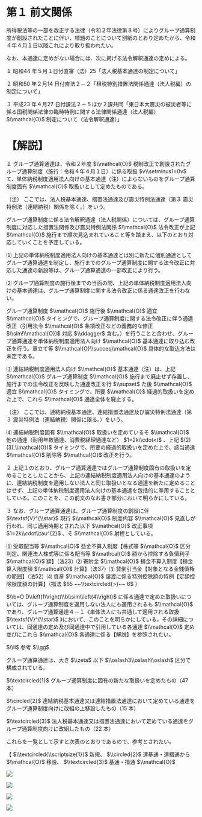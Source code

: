 # 第１ 前文関係

所得税法等の一部を改正する法律（令和２年法律第８号）によりグループ通算制度が創設されたことに伴い、標題のことについて別紙のとおり定めたから、令和４年４月１日以降これにより取り扱われたい。

なお、本通達に定めがない場合には、次に掲げる法令解釈通達の定めによる。

１ 昭和44 年５月１日付直審（法）25「法人税基本通達の制定について」

２ 昭和50 年２月14 日付直法２－２「租税特別措置法関係通達（法人税編）の制定について」

３ 平成23 年４月27 日付課法２－５ほか２課共同「東日本大震災の被災者等に係る国税関係法律の臨時特例に関する法律関係通達（法人税編） $\\mathcal{O}$ 制定について（法令解釈通達）」

# 【解説】

１ グループ通算通達は、令和２年度 $\\mathcal{O}$ 税制改正で創設されたグループ通算制度（施行：令和４年４月１日）に係る取扱 $v\\setminus1=0v$ て、単体納税制度適用法人向けの基本通達（注）によらないものをグループ通算制度固有 $\\mathcal{O}$ 取扱いとして定めたものである。

（注） ここでは、法人税基本通達、措置法通達及び震災特例法通達（第３ 震災特例法（連結納税）関係を除く。）をいう。

グループ通算制度に係る法令解釈通達（法人税関係）については、グループ通算制度に対応した措置法関係及び震災特例法関係 $\\mathcal{O}$ 法令改正が上記 $\\mathcal{O}$ 施行まで順次見込まれていること等を踏まえ、以下のとおり対応していくことを予定している。

⑴ 上記の単体納税制度適用法人向けの基本通達とは別に新たに個別通達としてグループ通算通達を制定し、施行までのグループ通算制度に関する法令改正に対応した通達の新設等は、グループ通算通達の一部改正により行う。

⑵ グループ通算制度の施行後までの当面の間、上記の単体納税制度適用法人向けの基本通達は、グループ通算制度に関する法令改正に係る通達改正を行わない。

グループ通算制度 $\\mathcal{O}$ 施行後 $\\mathcal{O}$ 適宜 $\\mathcal{O}$ タイミングで、グループ通算制度に関する法令改正に伴う通達改正（引用法令 $\\mathcal{O}$ 条項改正などの義務的な修正 $\\sim!\\mathcal{O})$ 対応 $\\ddagger$ 含む。）を行うことと合わせ、グループ通算通達を単体納税制度適用法人向け $\\mathcal{O}$ 基本通達に取り込む改正を行う。章立て等 $\\mathcal{O}\\succeq\\mathcal{O}$ 具体的な取込方法は未定である。

⑶ 連結納税制度適用法人向け $\\mathcal{O}$ 基本通達（注）は、上記 $\\mathcal{O}$ グループ通算制度 $\\mathcal{O}$ 施行まで廃止せず存置し、施行までの法令改正を反映した通達改正を行 $\\supset$ た後 $\\mathcal{O}$ 適宜 $\\mathcal{O}$ タイミングで、所要 $\\mathcal{O}$ 経過的取扱いを定めた上で、これら $\\mathcal{O}$ 通達全体を廃止する。

（注） ここでは、連結納税基本通達、連結措置法通達及び震災特例法通達（第３ 震災特例法（連結納税）関係に限る。）をいう。

⑷ 連結納税制度固有 $\\mathcal{O}$ 取扱いを定めているそ $\\mathcal{O}$ 他の通達（耐用年数通達、消費税経理通達など） $1=2k\\cdot<t$ 、上記 $(2)(3),\\mathcal{O})$ タイミングで、所要の経過的取扱いを定めた上で、該当通達 $\\mathcal{O}$ 削除等 $\\mathcal{O}$ 改正を行う。

２ 上記１のとおり、グループ通算通達ではグループ通算制度固有の取扱いを定めることとしたことから、上記の連結納税制度適用法人向けの基本通達のように、連結納税制度を適用しない法人と同じ取扱いとなる通達を新たに定めることはせず、上記の単体納税制度適用法人向けの基本通達を包括的に準用することとしている。このことを、この前文のなお書き部分において明らかにしている。

３ なお、グループ通算通達は、グループ通算制度の創設に伴 $\\textsf{V}^{\\star}$ 現行 $\\mathcal{O}$ 制度内容 $\\mathcal{O}$ 見直しが行われ、同じ適用時期とされた以下 $\\mathcal{O}$ 改正事項 $1=2k\\cdot\\tau^{2}$ 、そ $\\mathcal{O}$ 射程としている。

⑴ 受取配当等 $\\mathcal{O}$ 益金不算入制度【株式等 $\\mathcal{O}$ 区分判定、関連法人株式等に係る配当等 $\\mathcal{O}$ 額から控除する負債利子 $\\mathcal{O}$ 額】（法23）⑵ 寄附金 $\\mathcal{O}$ 損金不算入制度【損金算入限度額 $\\mathcal{O}$ 計算】（法37）⑶ 貸倒引当金【対象となる金銭債権の範囲】（法52）⑷ 資産 $\\mathcal{O}$ 譲渡に係る特別控除額の特例【定額控除限度額の計算】（措法 $65 ~~\\textcircled{>}~~ 6$ ）

$\\b=O D\\left(1\\right)\\b\\sim\\left(4\\right)$ に係る通達で定めた取扱いについては、グループ通算制度を適用しない法人にも適用されるも $\\mathcal{O}$ であり、グループ通算通達４－１《単体法人にも共通して適用される取扱 $\\textsf{V}^{\\star}$ 》において、このことを明らかにしている。その詳細については、同通達の定め及び同通達中で引用している各通達 $\\mathcal{O}$ 定め並びにこれら $\\mathcal{O}$ 各通達に係る【解説】を参照されたい。

$\\ll$ 参考 $\\gg$

グループ通算通達は、大き $\\zeta$ 以下 $\\oslash3\\oslash\\oslash$ 区分で構成されている。

$\\textcircled{1}$ グループ通算制度に固有の新たな取扱いを定めたもの（47 本）

$\\circled{2}$ 連結納税基本通達又は連結措置法通達において定めている通達をグループ通算制度向けに改組の上移設したもの（15 本）

$\\textcircled{3}$ 法人税基本通達又は措置法通達において定めている通達をグループ通算制度向けに改組したもの（22 本）

これらを一覧として示すと次表のとおりであるので、参考とされたい。

【 $\\textcircled{\\scriptsize{1}}$ 新規、 $\\circled{2}$ 連基通・連措通から $\\mathcal{O}$ 移設、 $\\textcircled{3}$ 基通・措通 $\\mathcal{O}$

![](https://www.nta.go.jp/tmp/e069897e-756f-4178-9331-cf4a699be812/images/158880fa4f11d4f7c491a2cadc98ca8a1ec5f0a428e2cee6a856d1ae58d233af.jpg)

![](https://www.nta.go.jp/tmp/e069897e-756f-4178-9331-cf4a699be812/images/82fdcf3c94d3578d33326e60be5349171ae288a4261ecb3152fedbd2e1d56d0c.jpg)

![](https://www.nta.go.jp/tmp/e069897e-756f-4178-9331-cf4a699be812/images/d9730af2b72938719f9ef92af5aece8d9fd24676f61aad5e993e599edbec6ec7.jpg)

![](https://www.nta.go.jp/tmp/e069897e-756f-4178-9331-cf4a699be812/images/d66875320ff65544df7977cf857f547981e3eae8aa1e16a9e09a1f02f7f08ceb.jpg)